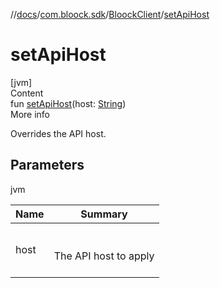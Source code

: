 //[docs](../../index.md)/[com.bloock.sdk](../index.md)/[BloockClient](index.md)/[setApiHost](set-api-host.md)



# setApiHost  
[jvm]  
Content  
fun [setApiHost](set-api-host.md)(host: [String](https://kotlinlang.org/api/latest/jvm/stdlib/kotlin/-string/index.html))  
More info  


Overrides the API host.



## Parameters  
  
jvm  
  
|  Name|  Summary| 
|---|---|
| <a name="com.bloock.sdk/BloockClient/setApiHost/#kotlin.String/PointingToDeclaration/"></a>host| <a name="com.bloock.sdk/BloockClient/setApiHost/#kotlin.String/PointingToDeclaration/"></a><br><br>The API host to apply<br><br>
  
  



